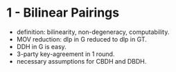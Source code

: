 # 1 - Bilinear Pairings

* definition: bilinearity, non-degeneracy, computability.
* MOV reduction: dlp in G reduced to dlp in GT.
* DDH in G is easy.
* 3-party key-agreement in 1 round.
* necessary assumptions for CBDH and DBDH.
